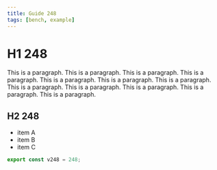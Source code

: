 ```yaml
---
title: Guide 248
tags: [bench, example]
---
```


# H1 248

This is a paragraph. This is a paragraph. This is a paragraph. This is a paragraph. This is a paragraph. This is a paragraph. This is a paragraph. This is a paragraph. This is a paragraph. This is a paragraph. This is a paragraph. This is a paragraph. 

## H2 248

- item A
- item B
- item C

```ts
export const v248 = 248;
```